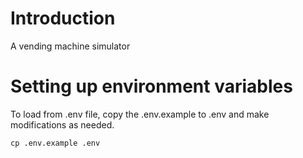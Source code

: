 # Introduction

A vending machine simulator

# Setting up environment variables

To load from .env file, copy the .env.example to .env and make modifications as needed.

```
cp .env.example .env
```
